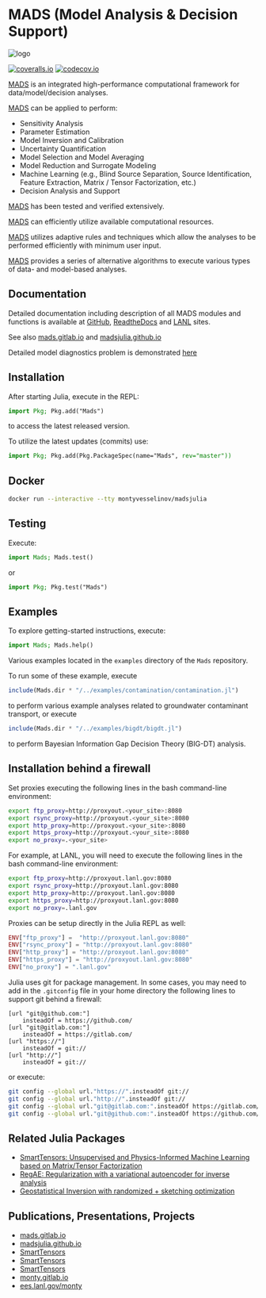 # MADS (Model Analysis & Decision Support)

![logo](logo/mads_black_swan_logo_big_text_new_3inch.png)

[action-img]: https://github.com/madsjulia/Mads.jl/workflows/CI/badge.svg
[action-url]: https://github.com/madsjulia/Mads.jl/actions
[![coveralls.io](https://coveralls.io/repos/madsjulia/Mads.jl/badge.svg?branch=master)](https://coveralls.io/r/madsjulia/Mads.jl?branch=master)
[![codecov.io](http://codecov.io/github/madsjulia/Mads.jl/coverage.svg?branch=master)](http://codecov.io/github/madsjulia/Mads.jl?branch=master)

[MADS](http://madsjulia.github.io/Mads.jl) is an integrated high-performance computational framework for data/model/decision analyses.

[MADS](http://madsjulia.github.io/Mads.jl) can be applied to perform:

* Sensitivity Analysis
* Parameter Estimation
* Model Inversion and Calibration
* Uncertainty Quantification
* Model Selection and Model Averaging
* Model Reduction and Surrogate Modeling
* Machine Learning (e.g., Blind Source Separation, Source Identification, Feature Extraction, Matrix / Tensor Factorization, etc.)
* Decision Analysis and Support

[MADS](http://madsjulia.github.io/Mads.jl) has been tested and verified extensively.

[MADS](http://madsjulia.github.io/Mads.jl) can efficiently utilize available computational resources.

[MADS](http://madsjulia.github.io/Mads.jl) utilizes adaptive rules and techniques which allow the analyses to be performed efficiently with minimum user input.

[MADS](http://madsjulia.github.io/Mads.jl) provides a series of alternative algorithms to execute various types of data- and model-based analyses.

## Documentation

Detailed documentation including description of all MADS modules and functions is available at [GitHub](http://madsjulia.github.io/Mads.jl), [ReadtheDocs](https://mads.readthedocs.io) and [LANL](https://madsjulia.lanl.gov) sites.

See also [mads.gitlab.io](http://mads.gitlab.io) and [madsjulia.github.io](http://madsjulia.github.io/Mads.jl)

Detailed model diagnostics problem is demonstrated [here](https://github.com/madsjulia/Mads.jl/tree/master/notebooks/model_diagnostics)

## Installation

After starting Julia, execute in the REPL:

```julia
import Pkg; Pkg.add("Mads")
```

to access the latest released version.

To utilize the latest updates (commits) use:

```julia
import Pkg; Pkg.add(Pkg.PackageSpec(name="Mads", rev="master"))
```

## Docker

```bash
docker run --interactive --tty montyvesselinov/madsjulia
```

## Testing

Execute:

```julia
import Mads; Mads.test()
```

or

```julia
import Pkg; Pkg.test("Mads")
```

## Examples

To explore getting-started instructions, execute:

```julia
import Mads; Mads.help()
```

Various examples located in the `examples` directory of the `Mads` repository.

To run some of these example, execute

```julia
include(Mads.dir * "/../examples/contamination/contamination.jl")
```

to perform various example analyses related to groundwater contaminant transport, or execute

```julia
include(Mads.dir * "/../examples/bigdt/bigdt.jl")
```

to perform Bayesian Information Gap Decision Theory (BIG-DT) analysis.

## Installation behind a firewall

Set proxies executing the following lines in the bash command-line environment:

```bash
export ftp_proxy=http://proxyout.<your_site>:8080
export rsync_proxy=http://proxyout.<your_site>:8080
export http_proxy=http://proxyout.<your_site>:8080
export https_proxy=http://proxyout.<your_site>:8080
export no_proxy=.<your_site>
```

For example, at LANL, you will need to execute the following lines in the bash command-line environment:

```bash
export ftp_proxy=http://proxyout.lanl.gov:8080
export rsync_proxy=http://proxyout.lanl.gov:8080
export http_proxy=http://proxyout.lanl.gov:8080
export https_proxy=http://proxyout.lanl.gov:8080
export no_proxy=.lanl.gov
```

Proxies can be setup directly in the Julia REPL as well:

```julia
ENV["ftp_proxy"] =  "http://proxyout.lanl.gov:8080"
ENV["rsync_proxy"] = "http://proxyout.lanl.gov:8080"
ENV["http_proxy"] = "http://proxyout.lanl.gov:8080"
ENV["https_proxy"] = "http://proxyout.lanl.gov:8080"
ENV["no_proxy"] = ".lanl.gov"
```

Julia uses git for package management.
In some cases, you may need to add in the `.gitconfig` file in your home directory the following lines to support git behind a firewall:

```
[url "git@github.com:"]
    insteadOf = https://github.com/
[url "git@gitlab.com:"]
    insteadOf = https://gitlab.com/
[url "https://"]
    insteadOf = git://
[url "http://"]
    insteadOf = git://
```

or execute:

```bash
git config --global url."https://".insteadOf git://
git config --global url."http://".insteadOf git://
git config --global url."git@gitlab.com:".insteadOf https://gitlab.com/
git config --global url."git@github.com:".insteadOf https://github.com/
```

## Related Julia Packages

* [SmartTensors:
Unsupervised and Physics-Informed Machine Learning based on Matrix/Tensor Factorization](https://github.com/SmartTensors)
* [RegAE: Regularization with a variational autoencoder for inverse analysis](https://github.com/madsjulia/RegAE.jl)
* [Geostatistical Inversion with randomized + sketching optimization](https://github.com/madsjulia/GeostatInversion.jl)

## Publications, Presentations, Projects

* [mads.gitlab.io](http://mads.gitlab.io)
* [madsjulia.github.io](http://madsjulia.github.io)
* [SmartTensors](https://smarttensors.com)
* [SmartTensors](https://smarttensors.github.io)
* [SmartTensors](https://smarttensors.lanl.gov)
* [monty.gitlab.io](http://monty.gitlab.io)
* [ees.lanl.gov/monty](https://www.lanl.gov/orgs/ees/staff/monty)